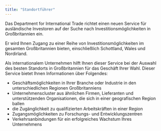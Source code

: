```yaml
---
title: "Standortführer"
---
```


Das Department for International Trade richtet einen neuen Service für ausländische Investoren auf der Suche nach Investitionsmöglichkeiten in Großbritannien ein.

Er wird Ihnen Zugang zu einer Reihe von Investitionsmöglichkeiten im gesamten Großbritannien bieten, einschließlich Schottland, Wales und Nordirland.

Als internationalem Unternehmen hilft Ihnen dieser Service bei der Auswahl des besten Standorts in Großbritannien für das Geschäft Ihrer Wahl. Dieser Service bietet Ihnen Informationen über Folgendes:

- Geschäftsmöglichkeiten in Ihrer Branche oder Industrie in den unterschiedlichen Regionen Großbritanniens
- Unternehmenscluster aus ähnlichen Firmen, Lieferanten und unterstützenden Organisationen, die sich in einer geografischen Region ballen
- die Zugänglichkeit zu qualifizierten Arbeitskräften in einer Region
- Zugangsmöglichkeiten zu Forschungs- und Entwicklungszentren
- Verkehrsanbindungen für ein erfolgreiches Wachstum Ihres Unternehmens
